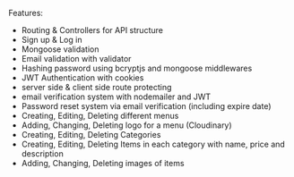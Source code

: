 Features: 

- Routing & Controllers for API structure
- Sign up & Log in
- Mongoose validation
- Email validation with validator
- Hashing password using bcryptjs and mongoose middlewares
- JWT Authentication with cookies
- server side & client side route protecting
- email verification system with nodemailer and JWT
- Password reset system via email verification (including expire date)
- Creating, Editing, Deleting different menus
- Adding, Changing, Deleting logo for a menu (Cloudinary)
- Creating, Editing, Deleting Categories 
- Creating, Editing, Deleting Items in each category with name, price and description
- Adding, Changing, Deleting images of items
